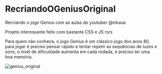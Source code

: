 # RecriandoOGeniusOriginal
 Recriando o jogo Genius com as aulas do youtuber @inkasa
 <p>Projeto interessante feito com bastante CSS e JS rsrs
 <p> Para quem não conhece, o jogo Genius é um clássico jogo dos anos 80, para jogar é preciso pensar rápido e tentar repetir as sequências de luzes e sons, o nivel de dificuldade aumenta em cada rodada, é preciso ter uma boa memória.
 
![genius_original](https://user-images.githubusercontent.com/79613974/197017007-6d77083d-3bb4-4d10-bbd9-f085c05263c4.JPG)
